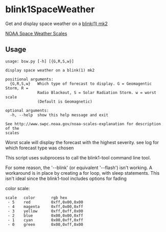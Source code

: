 # blink1SpaceWeather

Get and display space weather on a [blink(1) mk2](https://blink1.thingm.com/)


[NOAA Space Weather Scales](http://www.swpc.noaa.gov/noaa-scales-explanation "NOAA Space Weather Scales") 


## Usage
```
usage: bsw.py [-h] [{G,R,S,w}]

display space weather on a blink(1) mk2

positional arguments:
  {G,R,S,w}   Which type of forecast to display. G = Geomagentic Storm, R =
              Radio Blackout, S = Solar Radiation Storm. w = worst scale
              (Default is Geomagnetic)

optional arguments:
  -h, --help  show this help message and exit

See http://www.swpc.noaa.gov/noaa-scales-explanation for description of the
scales
```
Worst scale will display the forecast with the highest severity.  see log for which forecast type was chosen

This script uses subprocess to call the blink1-tool command line tool.

For some reason, the '--blink' (or equivalent '--flash') isn't working.  A workaround is in place by creating a for loop, with sleep statements.  This isn't ideal since the blink1-tool includes options for fading

color scale:
```
scale   color       rgb hex
 - 5    red         0xff,0x00,0x00
 - 4    magenta     0xff,0x00,0xff
 - 3    yellow      0xff,0xff,0x00
 - 2    blue        0x00,0x00,0xff
 - 1    cyan        0x00,0xff,0xff
 - 0    green       0x00,0xff,0x00
```